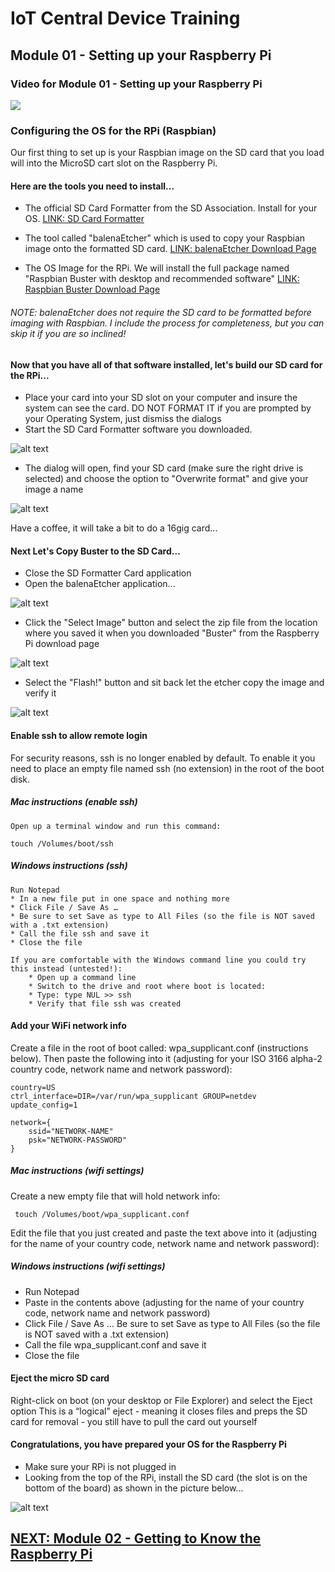 # IoT Central Device Training
## Module 01 - Setting up your Raspberry Pi

### Video for Module 01 - Setting up your Raspberry Pi
[![](http://img.youtube.com/vi/Bb5ookAZsjI/0.jpg)](http://www.youtube.com/watch?v=Bb5ookAZsjI "Module 01 - Setting up your Raspberry Pi")

### Configuring the OS for the RPi (Raspbian)
Our first thing to set up is your Raspbian image on the SD card that you load will into the MicroSD cart slot on the Raspberry Pi.

#### Here are the tools you need to install...

* The official SD Card Formatter from the SD Association. Install for your OS. [LINK: SD Card Formatter](https://www.sdcard.org/downloads/formatter/)

* The tool called "balenaEtcher" which is used to copy your Raspbian image onto the formatted SD card. [LINK: balenaEtcher Download Page](https://www.balena.io/etcher/)

* The OS Image for the RPi. We will install the full package named "Raspbian Buster with desktop and recommended software" [LINK: Raspbian Buster Download Page](https://www.raspberrypi.org/downloads/raspbian/)

###### NOTE: balenaEtcher does not require the SD card to be formatted before imaging with Raspbian. I include the process for completeness, but you can skip it if you are so inclined!

#### Now that you have all of that software installed, let's build our SD card for the RPi...

* Place your card into your SD slot on your computer and insure the system can see the card. DO NOT FORMAT IT if you are prompted by your Operating System, just dismiss the dialogs
* Start the SD Card Formatter software you downloaded. 

![alt text](../Assets/sd-formatter-app.png "SD Card Formatter")

* The dialog will open, find your SD card (make sure the right drive is selected) and choose the option to "Overwrite format" and give your image a name 

![alt text](../Assets/sd-formatter-dialog.png "SD Card Formatter")

Have a coffee, it will take a bit to do a 16gig card...

#### Next Let's Copy Buster to the SD Card...

* Close the SD Formatter Card application
* Open the balenaEtcher application...

![alt text](../Assets/balenaetcher-app.png "balenaEtcher application")

* Click the "Select Image" button and select the zip file from the location where you saved it when you downloaded "Buster" from the Raspberry Pi download page
 
 ![alt text](../Assets/balenaetcher-dialog-select-image.png "balenaEtcher select image")

 * Select the "Flash!" button and sit back let the etcher copy the image and verify it

![alt text](../Assets/balenaetcher-dialog-flash.png "balenaEtcher flash")

#### Enable ssh to allow remote login
For security reasons, ssh is no longer enabled by default. To enable it you need to place an empty file named ssh (no extension) in the root of the boot disk.

##### Mac instructions (enable ssh)
    Open up a terminal window and run this command:
    
    touch /Volumes/boot/ssh

##### Windows instructions (ssh)
    Run Notepad
    * In a new file put in one space and nothing more
    * Click File / Save As …
    * Be sure to set Save as type to All Files (so the file is NOT saved with a .txt extension)
    * Call the file ssh and save it
    * Close the file
    
    If you are comfortable with the Windows command line you could try this instead (untested!):
        * Open up a command line
        * Switch to the drive and root where boot is located:
        * Type: type NUL >> ssh
        * Verify that file ssh was created

#### Add your WiFi network info
Create a file in the root of boot called: wpa_supplicant.conf (instructions below). Then paste the following into it (adjusting for your ISO 3166 alpha-2 country code, network name and network password):

```
country=US
ctrl_interface=DIR=/var/run/wpa_supplicant GROUP=netdev
update_config=1

network={
    ssid="NETWORK-NAME"
    psk="NETWORK-PASSWORD"
}
```

##### Mac instructions (wifi settings)
Create a new empty file that will hold network info:

     touch /Volumes/boot/wpa_supplicant.conf

Edit the file that you just created and paste the text above into it (adjusting for the name of your country code, network name and network password):

##### Windows instructions (wifi settings)
* Run Notepad
* Paste in the contents above (adjusting for the name of your country code, network name and network password)
* Click File / Save As …
    Be sure to set Save as type to All Files (so the file is NOT saved with a .txt extension)
* Call the file wpa_supplicant.conf and save it
* Close the file
 
#### Eject the micro SD card
Right-click on boot (on your desktop or File Explorer) and select the Eject option
This is a “logical” eject - meaning it closes files and preps the SD card for removal - you still have to pull the card out yourself


#### Congratulations, you have prepared your OS for the Raspberry Pi

* Make sure your RPi is not plugged in
* Looking from the top of the RPi, install the SD card (the slot is on the bottom of the board) as shown in the picture below...

![alt text](../Assets/pi-sd.png "Pi SD Card Insert") 

## [NEXT: Module 02 - Getting to Know the Raspberry Pi](../Module02/README.md)